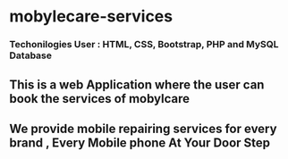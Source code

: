 # mobylecare-services
### Techonilogies User : HTML, CSS, Bootstrap, PHP and MySQL Database


## This is a web Application where the user can book the services of mobylcare
## We provide mobile repairing services for every brand , Every Mobile phone At Your Door Step
 
